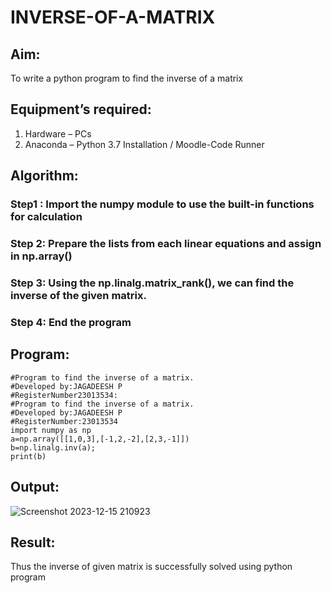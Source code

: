 # INVERSE-OF-A-MATRIX
## Aim:
To write a python program to find the inverse of a matrix
## Equipment’s required:
1. 	Hardware – PCs
2. 	Anaconda – Python 3.7 Installation / Moodle-Code Runner
## Algorithm:
### Step1 : Import the numpy module to use the built-in functions for calculation
### Step 2: Prepare the lists from each linear equations and assign in np.array()
### Step 3: Using the np.linalg.matrix_rank(), we can find the inverse of the given matrix.
### Step 4: End the program

## Program:
```
#Program to find the inverse of a matrix.
#Developed by:JAGADEESH P
#RegisterNumber23013534:
#Program to find the inverse of a matrix.
#Developed by:JAGADEESH P 
#RegisterNumber:23013534
import numpy as np
a=np.array([[1,0,3],[-1,2,-2],[2,3,-1]])
b=np.linalg.inv(a);
print(b)
```
## Output:
![Screenshot 2023-12-15 210923](https://github.com/jagadeesh9500/INVERSE-OF-A-MATRIX/assets/149087921/3abeb008-1b49-4019-96af-1757cb9f2773)

## Result:
Thus the inverse of given matrix is successfully solved using python program

